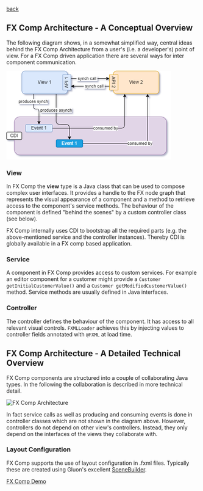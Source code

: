 [back](../README)

## FX Comp Architecture - A Conceptual Overview

The following diagram shows, in a somewhat simplified way, central ideas behind the FX Comp Architecture from a user's (i.e. a developer's) point of view. For a FX Comp driven application there are several ways for inter component communication.

![FX Comp Architecture](fx-comp-architecture.png)

### View

In FX Comp the **view** type is a Java class that can be used to compose complex user interfaces. It provides a handle to the FX node graph that represents the visual appearance of a component and a method to retrieve access to the component's service methods. The behaviour of the component is defined "behind the scenes" by a custom controller class (see below).

FX Comp internally uses CDI to bootstrap all the required parts (e.g. the above-mentioned service and the controller instances). Thereby CDI is globally available in a FX comp based application.

### Service

A component in FX Comp provides access to custom services. For example an editor component for a customer might provide a ```Customer getInitialCustomerValue()``` and a  ```Customer getModifiedCustomerValue()``` method. Service methods are usually defined in Java interfaces. 

### Controller

The controller defines the behaviour of the component. It has access to all relevant visual controls. ```FXMLLoader``` achieves this by injecting values to controller fields annotated with ```@FXML``` at load time.

## FX Comp Architecture - A Detailed Technical Overview

FX Comp components are structured into a couple of collaborating Java types. In the following the collaboration is described in more technical detail.

![FX Comp Architecture](https://www.plantuml.com/plantuml/svg/SoWkIImgAStDKN2BSCxFBN0iIix8B4bDBYajIkLoYt0EoqmjLz2r0yawv-UL5ENdvAGMALWfPAJcvEHpEQJcfPJcvW00 "FX Comp Architecture")

In fact service calls as well as producing and consuming events is done in controller classes which are not shown in the diagram above. However, controllers do not depend on other view's controllers. Instead, they only depend on the interfaces of the views they collaborate with.

### Layout Configuration

FX Comp supports the use of layout configuration in .fxml files. Typically these are created using Gluon's excellent [SceneBuilder](https://gluonhq.com/products/scene-builder/).

[FX Comp Demo](fx-comp-demo.md)
